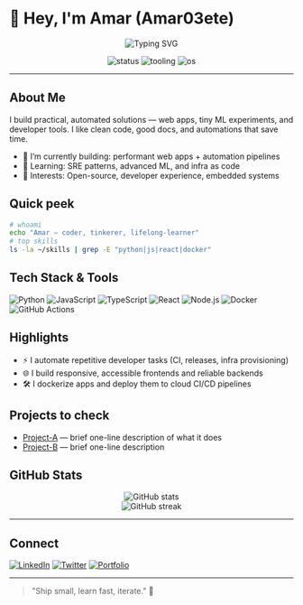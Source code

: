 # 👋 Hey, I'm Amar (Amar03ete)

<p align="center">
  <img src="https://readme-typing-svg.demolab.com?font=Fira+Code&weight=700&size=26&pause=900&color=00F7FF&center=true&vCenter=true&width=760&lines=Building+cool+stuff+%7C+AI+%7C+Web+%7C+Automation" alt="Typing SVG" />
</p>

<div align="center">
  <img src="https://img.shields.io/badge/Status-Exploring%20the%20Next%20Stack-0cf" alt="status" />
  <img src="https://img.shields.io/badge/Tooling-Git%20%7C%20Docker%20%7C%20CI-CD-333" alt="tooling" />
  <img src="https://img.shields.io/badge/OS-Linux%20%7C%20WSL-2b2b2b" alt="os" />
</div>

---

## About Me
I build practical, automated solutions — web apps, tiny ML experiments, and developer tools. I like clean code, good docs, and automations that save time.

- 🔭 I’m currently building: performant web apps + automation pipelines  
- 🌱 Learning: SRE patterns, advanced ML, and infra as code  
- 🧩 Interests: Open-source, developer experience, embedded systems

## Quick peek
```bash
# whoami
echo "Amar — coder, tinkerer, lifelong-learner"
# top skills
ls -la ~/skills | grep -E "python|js|react|docker"
```

## Tech Stack & Tools
![Python](https://img.shields.io/badge/Python-3776AB?style=flat&logo=python&logoColor=white)
![JavaScript](https://img.shields.io/badge/JavaScript-F7DF1E?style=flat&logo=javascript&logoColor=black)
![TypeScript](https://img.shields.io/badge/TypeScript-3178C6?style=flat&logo=typescript&logoColor=white)
![React](https://img.shields.io/badge/React-20232A?style=flat&logo=react&logoColor=61DAFB)
![Node.js](https://img.shields.io/badge/Node.js-339933?style=flat&logo=node.js&logoColor=white)
![Docker](https://img.shields.io/badge/Docker-2496ED?style=flat&logo=docker&logoColor=white)
![GitHub Actions](https://img.shields.io/badge/GitHub_Actions-2088FF?style=flat&logo=github-actions)

## Highlights
- ⚡ I automate repetitive developer tasks (CI, releases, infra provisioning)
- 🌐 I build responsive, accessible frontends and reliable backends
- 🛠️ I dockerize apps and deploy them to cloud CI/CD pipelines

## Projects to check
- [Project-A](https://github.com/Amar03ete/project-a) — brief one-line description of what it does  
- [Project-B](https://github.com/Amar03ete/project-b) — brief one-line description

## GitHub Stats
<p align="center">
  <img src="https://github-readme-stats.vercel.app/api?username=Amar03ete&show_icons=true&theme=tokyonight" alt="GitHub stats" />
  <br/>
  <img src="https://github-readme-streak-stats.herokuapp.com/?user=Amar03ete&theme=tokyonight" alt="GitHub streak" />
</p>

---

## Connect
[![LinkedIn](https://img.shields.io/badge/LinkedIn-0A66C2?style=flat&logo=linkedin&logoColor=white)](https://www.linkedin.com/in/your-link)
[![Twitter](https://img.shields.io/badge/Twitter-1DA1F2?style=flat&logo=twitter&logoColor=white)](https://twitter.com/your-handle)
[![Portfolio](https://img.shields.io/badge/Portfolio-ff6b6b?style=flat&logo=firefox&logoColor=white)](https://your-portfolio-link.com)

---

> "Ship small, learn fast, iterate." 🚀

<!-- Tip: Replace the placeholder links with your actual project and social URLs. -->
